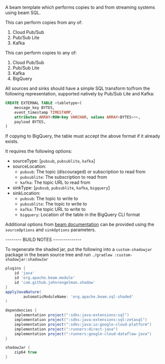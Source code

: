 A beam template which performs copies to and from streaming systems using beam SQL.

This can perform copies from any of:
1) Cloud Pub/Sub
2) Pub/Sub Lite
3) Kafka

This can perform copies to any of:
1) Cloud Pub/Sub
2) Pub/Sub Lite
3) Kafka
4) BigQuery

All sources and sinks should have a simple SQL transform to/from the following
representation, supported natively by Pub/Sub Lite and Kafka:

```sql
CREATE EXTERNAL TABLE <tabletype>(
    message_key BYTES,
    event_timestamp TIMESTAMP,
    attributes ARRAY<ROW<key VARCHAR, values ARRAY<BYTES>>>,
    payload BYTES,
)
```

If copying to BigQuery, the table must accept the above format if it already
exists.

It requires the following options:

* sourceType: [`pubsub`, `pubsublite`, `kafka`]
* sourceLocation:
  * `pubsub`: The topic (discouraged) or subscription to read from
  * `pubsublite`: The subscription to read from
  * `kafka`: The topic URL to read from
* sinkType: [`pubsub`, `pubsublite`, `kafka`, `bigquery`]
* sinkLocation:
  * `pubsub`: The topic to write to
  * `pubsublite`: The topic to write to
  * `kafka`: The topic URL to write to
  * `bigquery`: Location of the table in the BigQuery CLI format


Additional options from
[beam documentation](https://beam.apache.org/documentation/dsls/sql/extensions/create-external-table)
can be provided using the `sourceOptions` and `sinkOptions` parameters.

-------- BUILD NOTES --------------

To regenerate the shaded jar, put the following into a `custom-shadowjar`
package in the beam source tree and run `./gradlew :custom-shadowjar:shadowJar`

```groovy
plugins {
    id 'java'
    id 'org.apache.beam.module'
    id 'com.github.johnrengelman.shadow'
}
applyJavaNature(
        automaticModuleName: 'org.apache.beam.sql-shaded'
)

dependencies {
    implementation project(":sdks:java:extensions:sql")
    implementation project(":sdks:java:extensions:sql:zetasql")
    implementation project(":sdks:java:io:google-cloud-platform")
    implementation project(":runners:direct-java")
    implementation project(":runners:google-cloud-dataflow-java")
}

shadowJar {
    zip64 true
}
```
